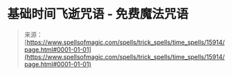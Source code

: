 <!--yml

category: 未分类

date: 2024-06-12 18:55:40

-->

# 基础时间飞逝咒语 - 免费魔法咒语

> 来源：[https://www.spellsofmagic.com/spells/trick_spells/time_spells/15914/page.html#0001-01-01](https://www.spellsofmagic.com/spells/trick_spells/time_spells/15914/page.html#0001-01-01)
